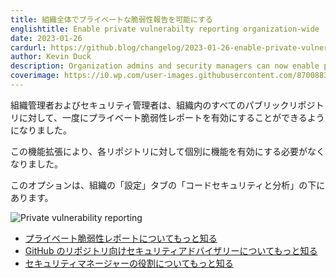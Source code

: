 ```yaml
---
title: 組織全体でプライベートな脆弱性報告を可能にする
englishtitle: Enable private vulnerabilty reporting organization-wide
date: 2023-01-26
cardurl: https://github.blog/changelog/2023-01-26-enable-private-vulnerabilty-reporting-organization-wide
author: Kevin Duck
description: Organization admins and security managers can now enable private vulnerability reporting for all public repositories within an organization at once.
coverimage: https://i0.wp.com/user-images.githubusercontent.com/8700883/214691701-71ba9894-fb5e-4379-8465-6fc9b0ca7cf2.png?ssl=1
---
```


<p>組織管理者およびセキュリティ管理者は、組織内のすべてのパブリックリポジトリに対して、一度にプライベート脆弱性レポートを有効にすることができるようになりました。</p>
<p>この機能拡張により、各リポジトリに対して個別に機能を有効にする必要がなくなりました。</p>
<p>このオプションは、組織の「設定」タブの「コードセキュリティと分析」の下にあります。</p>
<p><img decoding="async" src="https://i0.wp.com/user-images.githubusercontent.com/8700883/214691701-71ba9894-fb5e-4379-8465-6fc9b0ca7cf2.png?ssl=1" alt="Private vulnerability reporting" data-recalc-dims="1"></p>
<ul>
<li><a href="https://docs.github.com/en/code-security/security-advisories/guidance-on-reporting-and-writing/privately-reporting-a-security-vulnerability">プライベート脆弱性レポートについてもっと知る</a></li>
<li><a href="https://docs.github.com/en/code-security/security-advisories/repository-security-advisories/about-repository-security-advisories">GitHub のリポジトリ向けセキュリティアドバイザリーについてもっと知る</a></li>
<li><a href="https://docs.github.com/en/organizations/managing-peoples-access-to-your-organization-with-roles/managing-security-managers-in-your-organization">セキュリティマネージャーの役割についてもっと知る</a></li>
</ul>


